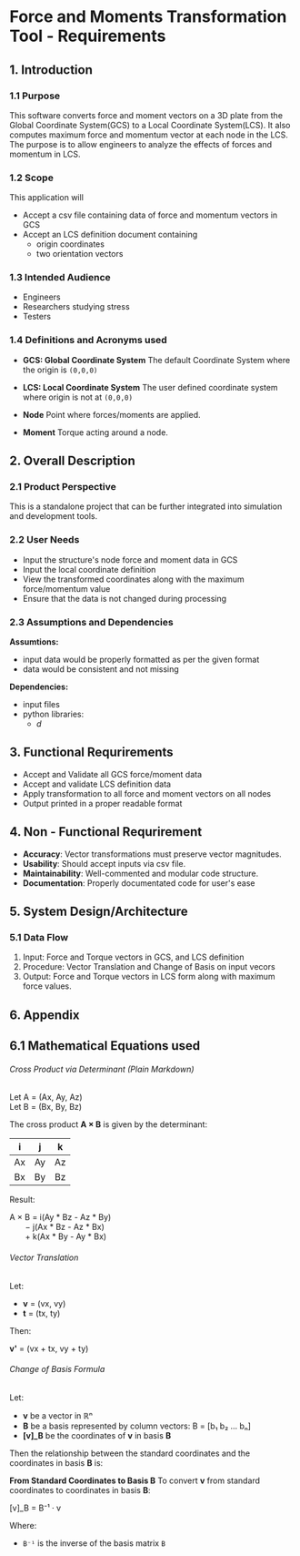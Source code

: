 # Force and Moments Transformation Tool - Requirements  

## 1. Introduction

### 1.1 Purpose
This software converts force and moment vectors on a 3D plate from the Global Coordinate System(GCS) to a Local Coordinate System(LCS). It also computes maximum force and momentum vector at each node in the LCS. The purpose is to allow engineers to analyze the effects of forces and momentum in LCS.

### 1.2 Scope
This application will
- Accept a csv file containing data of force and momentum vectors in GCS
- Accept an LCS definition document containing 
  - origin coordinates
  - two orientation vectors

### 1.3 Intended Audience
- Engineers
- Researchers studying stress
- Testers

### 1.4 Definitions and Acronyms used
- **GCS: Global Coordinate System**
The default Coordinate System where the origin is `(0,0,0)`

- **LCS: Local Coordinate System**
The user defined coordinate system where origin is not at `(0,0,0)`

- **Node**
Point where forces/moments are applied.
 
- **Moment**
Torque acting around a node.

## 2. Overall Description

### 2.1 Product Perspective
This is a standalone project that can be further integrated into simulation and development tools.

### 2.2 User Needs
- Input the structure's node force and moment data in GCS
- Input the local coordinate definition
- View the transformed coordinates along with the maximum force/momentum value 
- Ensure that the data is not changed during processing

### 2.3 Assumptions and Dependencies
**Assumtions:**
- input data would be properly formatted as per the given format 
- data would be consistent and not missing

**Dependencies:**
- input files
- python libraries:
  - *d*

## 3. Functional Requrirements
- Accept and Validate all GCS force/moment data
- Accept and validate LCS definition data
- Apply transformation to all force and moment vectors on all nodes
- Output printed in a proper readable format 


## 4. Non - Functional Requrirement
- **Accuracy**: Vector transformations must preserve vector magnitudes.
- **Usability**: Should accept inputs via csv file.
- **Maintainability**: Well-commented and modular code structure.
- **Documentation**: Properly documentated code for user's ease

## 5. System Design/Architecture

### 5.1 Data Flow
1. Input: Force and Torque vectors in GCS, and LCS definition
2. Procedure: Vector Translation and Change of Basis on input vecors
3. Output: Force and Torque vectors in LCS form along with maximum force values.


## 6. Appendix

## 6.1 Mathematical Equations used

###### Cross Product via Determinant (Plain Markdown)

Let A = (Ax, Ay, Az)  
Let B = (Bx, By, Bz)

The cross product **A × B** is given by the determinant:

|  i   |  j   |  k   |  
|:----:|:----:|:----:|  
| Ax   | Ay   | Az   |  
| Bx   | By   | Bz   |

Result:

A × B = i(Ay * Bz - Az * By)  
       − j(Ax * Bz - Az * Bx)  
       + k(Ax * By - Ay * Bx)


###### Vector Translation
Let:

- **v** = (vx, vy)  
- **t** = (tx, ty)

Then:

**v'** = (vx + tx, vy + ty)



###### Change of Basis Formula

Let:

- **v** be a vector in ℝⁿ
- **B** be a basis represented by column vectors: B = [b₁ b₂ ... bₙ]
- **[v]_B** be the coordinates of **v** in basis **B**

Then the relationship between the standard coordinates and the coordinates in basis **B** is:

**From Standard Coordinates to Basis B**
To convert **v** from standard coordinates to coordinates in basis **B**:

[v]_B = B⁻¹ · v

Where:
- `B⁻¹` is the inverse of the basis matrix `B`


